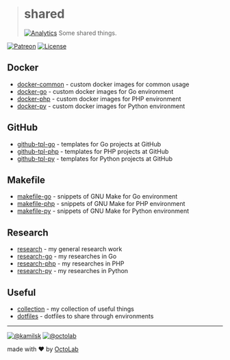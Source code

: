 > # shared
> [![Analytics](https://ga-beacon.appspot.com/UA-109817251-4/shared/master:readme?pixel)](https://github.com/kamilsk/shared)
> Some shared things.

[![Patreon](https://img.shields.io/badge/patreon-donate-orange.svg)](https://www.patreon.com/octolab)
[![License](https://img.shields.io/badge/license-MIT-blue.svg)](LICENSE)

## Docker

- [docker-common](../../tree/docker-common) - custom docker images for common usage
- [docker-go](../../tree/docker-go) - custom docker images for Go environment
- [docker-php](../../tree/docker-php) - custom docker images for PHP environment
- [docker-py](../../tree/docker-py) - custom docker images for Python environment

## GitHub

- [github-tpl-go](../../tree/github-tpl-go) - templates for Go projects at GitHub
- [github-tpl-php](../../tree/github-tpl-php) - templates for PHP projects at GitHub
- [github-tpl-py](../../tree/github-tpl-py) - templates for Python projects at GitHub

## Makefile

- [makefile-go](../../tree/makefile-go) - snippets of GNU Make for Go environment
- [makefile-php](../../tree/makefile-php) - snippets of GNU Make for PHP environment
- [makefile-py](../../tree/makefile-py) - snippets of GNU Make for Python environment

## Research

- [research](../../tree/research) - my general research work
- [research-go](../../tree/research-go) - my researches in Go
- [research-php](../../tree/research-php) - my researches in PHP
- [research-py](../../tree/research-py) - my researches in Python

## Useful

- [collection](../../tree/collection) - my collection of useful things
- [dotfiles](../../tree/dotfiles) - dotfiles to share through environments

---

[![@kamilsk](https://img.shields.io/badge/author-%40kamilsk-blue.svg)](https://twitter.com/ikamilsk)
[![@octolab](https://img.shields.io/badge/sponsor-%40octolab-blue.svg)](https://twitter.com/octolab_inc)

made with ❤️ by [OctoLab](https://www.octolab.org/)
